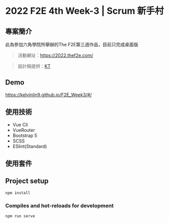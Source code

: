 # 2022 F2E 4th Week-3 | Scrum 新手村

## 專案簡介

此為參加六角學院所舉辦的The F2E第三週作品，目前只完成桌面版
> 活動網址：https://2022.thef2e.com/

> 設計稿提供：[KT](https://2022.thef2e.com/users/12061579703802991521)

## Demo
https://kelvinlin9.github.io/F2E_Week3/#/

## 使用技術
- Vue Cli
- VueRouter
- Bootstrap 5
- SCSS
- ESlint(Standard)

## 使用套件


## Project setup
```
npm install
```

### Compiles and hot-reloads for development
```
npm run serve
```
